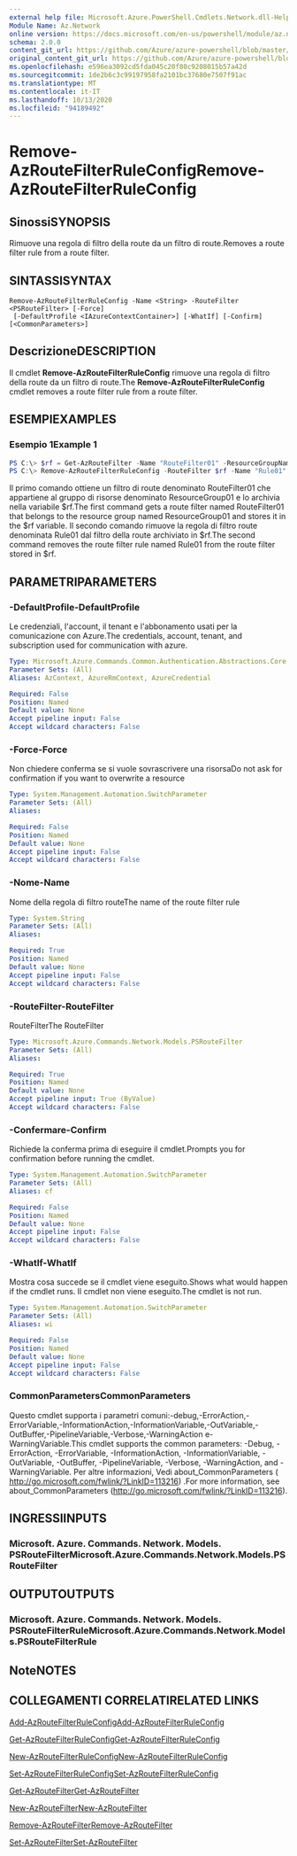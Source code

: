 ```yaml
---
external help file: Microsoft.Azure.PowerShell.Cmdlets.Network.dll-Help.xml
Module Name: Az.Network
online version: https://docs.microsoft.com/en-us/powershell/module/az.network/remove-azroutefilterruleconfig
schema: 2.0.0
content_git_url: https://github.com/Azure/azure-powershell/blob/master/src/Network/Network/help/Remove-AzRouteFilterRuleConfig.md
original_content_git_url: https://github.com/Azure/azure-powershell/blob/master/src/Network/Network/help/Remove-AzRouteFilterRuleConfig.md
ms.openlocfilehash: e596ea3092cd5fda045c20f80c9208015b57a42d
ms.sourcegitcommit: 1de2b6c3c99197958fa2101bc37680e7507f91ac
ms.translationtype: MT
ms.contentlocale: it-IT
ms.lasthandoff: 10/13/2020
ms.locfileid: "94189492"
---
```

# <span data-ttu-id="1d673-101">Remove-AzRouteFilterRuleConfig</span><span class="sxs-lookup"><span data-stu-id="1d673-101">Remove-AzRouteFilterRuleConfig</span></span>

## <span data-ttu-id="1d673-102">Sinossi</span><span class="sxs-lookup"><span data-stu-id="1d673-102">SYNOPSIS</span></span>
<span data-ttu-id="1d673-103">Rimuove una regola di filtro della route da un filtro di route.</span><span class="sxs-lookup"><span data-stu-id="1d673-103">Removes a route filter rule from a route filter.</span></span>

## <span data-ttu-id="1d673-104">SINTASSI</span><span class="sxs-lookup"><span data-stu-id="1d673-104">SYNTAX</span></span>

```
Remove-AzRouteFilterRuleConfig -Name <String> -RouteFilter <PSRouteFilter> [-Force]
 [-DefaultProfile <IAzureContextContainer>] [-WhatIf] [-Confirm] [<CommonParameters>]
```

## <span data-ttu-id="1d673-105">Descrizione</span><span class="sxs-lookup"><span data-stu-id="1d673-105">DESCRIPTION</span></span>
<span data-ttu-id="1d673-106">Il cmdlet **Remove-AzRouteFilterRuleConfig** rimuove una regola di filtro della route da un filtro di route.</span><span class="sxs-lookup"><span data-stu-id="1d673-106">The **Remove-AzRouteFilterRuleConfig** cmdlet removes a route filter rule from a route filter.</span></span>

## <span data-ttu-id="1d673-107">ESEMPI</span><span class="sxs-lookup"><span data-stu-id="1d673-107">EXAMPLES</span></span>

### <span data-ttu-id="1d673-108">Esempio 1</span><span class="sxs-lookup"><span data-stu-id="1d673-108">Example 1</span></span>
```powershell
PS C:\> $rf = Get-AzRouteFilter -Name "RouteFilter01" -ResourceGroupName "ResourceGroup01"
PS C:\> Remove-AzRouteFilterRuleConfig -RouteFilter $rf -Name "Rule01"
```

<span data-ttu-id="1d673-109">Il primo comando ottiene un filtro di route denominato RouteFilter01 che appartiene al gruppo di risorse denominato ResourceGroup01 e lo archivia nella variabile $rf.</span><span class="sxs-lookup"><span data-stu-id="1d673-109">The first command gets a route filter named RouteFilter01 that belongs to the resource group named ResourceGroup01 and stores it in the $rf variable.</span></span>
<span data-ttu-id="1d673-110">Il secondo comando rimuove la regola di filtro route denominata Rule01 dal filtro della route archiviato in $rf.</span><span class="sxs-lookup"><span data-stu-id="1d673-110">The second command removes the route filter rule named Rule01 from the route filter stored in $rf.</span></span>

## <span data-ttu-id="1d673-111">PARAMETRI</span><span class="sxs-lookup"><span data-stu-id="1d673-111">PARAMETERS</span></span>

### <span data-ttu-id="1d673-112">-DefaultProfile</span><span class="sxs-lookup"><span data-stu-id="1d673-112">-DefaultProfile</span></span>
<span data-ttu-id="1d673-113">Le credenziali, l'account, il tenant e l'abbonamento usati per la comunicazione con Azure.</span><span class="sxs-lookup"><span data-stu-id="1d673-113">The credentials, account, tenant, and subscription used for communication with azure.</span></span>

```yaml
Type: Microsoft.Azure.Commands.Common.Authentication.Abstractions.Core.IAzureContextContainer
Parameter Sets: (All)
Aliases: AzContext, AzureRmContext, AzureCredential

Required: False
Position: Named
Default value: None
Accept pipeline input: False
Accept wildcard characters: False
```

### <span data-ttu-id="1d673-114">-Force</span><span class="sxs-lookup"><span data-stu-id="1d673-114">-Force</span></span>
<span data-ttu-id="1d673-115">Non chiedere conferma se si vuole sovrascrivere una risorsa</span><span class="sxs-lookup"><span data-stu-id="1d673-115">Do not ask for confirmation if you want to overwrite a resource</span></span>

```yaml
Type: System.Management.Automation.SwitchParameter
Parameter Sets: (All)
Aliases:

Required: False
Position: Named
Default value: None
Accept pipeline input: False
Accept wildcard characters: False
```

### <span data-ttu-id="1d673-116">-Nome</span><span class="sxs-lookup"><span data-stu-id="1d673-116">-Name</span></span>
<span data-ttu-id="1d673-117">Nome della regola di filtro route</span><span class="sxs-lookup"><span data-stu-id="1d673-117">The name of the route filter rule</span></span>

```yaml
Type: System.String
Parameter Sets: (All)
Aliases:

Required: True
Position: Named
Default value: None
Accept pipeline input: False
Accept wildcard characters: False
```

### <span data-ttu-id="1d673-118">-RouteFilter</span><span class="sxs-lookup"><span data-stu-id="1d673-118">-RouteFilter</span></span>
<span data-ttu-id="1d673-119">RouteFilter</span><span class="sxs-lookup"><span data-stu-id="1d673-119">The RouteFilter</span></span>

```yaml
Type: Microsoft.Azure.Commands.Network.Models.PSRouteFilter
Parameter Sets: (All)
Aliases:

Required: True
Position: Named
Default value: None
Accept pipeline input: True (ByValue)
Accept wildcard characters: False
```

### <span data-ttu-id="1d673-120">-Confermare</span><span class="sxs-lookup"><span data-stu-id="1d673-120">-Confirm</span></span>
<span data-ttu-id="1d673-121">Richiede la conferma prima di eseguire il cmdlet.</span><span class="sxs-lookup"><span data-stu-id="1d673-121">Prompts you for confirmation before running the cmdlet.</span></span>

```yaml
Type: System.Management.Automation.SwitchParameter
Parameter Sets: (All)
Aliases: cf

Required: False
Position: Named
Default value: None
Accept pipeline input: False
Accept wildcard characters: False
```

### <span data-ttu-id="1d673-122">-WhatIf</span><span class="sxs-lookup"><span data-stu-id="1d673-122">-WhatIf</span></span>
<span data-ttu-id="1d673-123">Mostra cosa succede se il cmdlet viene eseguito.</span><span class="sxs-lookup"><span data-stu-id="1d673-123">Shows what would happen if the cmdlet runs.</span></span> <span data-ttu-id="1d673-124">Il cmdlet non viene eseguito.</span><span class="sxs-lookup"><span data-stu-id="1d673-124">The cmdlet is not run.</span></span>

```yaml
Type: System.Management.Automation.SwitchParameter
Parameter Sets: (All)
Aliases: wi

Required: False
Position: Named
Default value: None
Accept pipeline input: False
Accept wildcard characters: False
```

### <span data-ttu-id="1d673-125">CommonParameters</span><span class="sxs-lookup"><span data-stu-id="1d673-125">CommonParameters</span></span>
<span data-ttu-id="1d673-126">Questo cmdlet supporta i parametri comuni:-debug,-ErrorAction,-ErrorVariable,-InformationAction,-InformationVariable,-OutVariable,-OutBuffer,-PipelineVariable,-Verbose,-WarningAction e-WarningVariable.</span><span class="sxs-lookup"><span data-stu-id="1d673-126">This cmdlet supports the common parameters: -Debug, -ErrorAction, -ErrorVariable, -InformationAction, -InformationVariable, -OutVariable, -OutBuffer, -PipelineVariable, -Verbose, -WarningAction, and -WarningVariable.</span></span> <span data-ttu-id="1d673-127">Per altre informazioni, Vedi about_CommonParameters ( http://go.microsoft.com/fwlink/?LinkID=113216) .</span><span class="sxs-lookup"><span data-stu-id="1d673-127">For more information, see about_CommonParameters (http://go.microsoft.com/fwlink/?LinkID=113216).</span></span>

## <span data-ttu-id="1d673-128">INGRESSI</span><span class="sxs-lookup"><span data-stu-id="1d673-128">INPUTS</span></span>

### <span data-ttu-id="1d673-129">Microsoft. Azure. Commands. Network. Models. PSRouteFilter</span><span class="sxs-lookup"><span data-stu-id="1d673-129">Microsoft.Azure.Commands.Network.Models.PSRouteFilter</span></span>

## <span data-ttu-id="1d673-130">OUTPUT</span><span class="sxs-lookup"><span data-stu-id="1d673-130">OUTPUTS</span></span>

### <span data-ttu-id="1d673-131">Microsoft. Azure. Commands. Network. Models. PSRouteFilterRule</span><span class="sxs-lookup"><span data-stu-id="1d673-131">Microsoft.Azure.Commands.Network.Models.PSRouteFilterRule</span></span>

## <span data-ttu-id="1d673-132">Note</span><span class="sxs-lookup"><span data-stu-id="1d673-132">NOTES</span></span>

## <span data-ttu-id="1d673-133">COLLEGAMENTI CORRELATI</span><span class="sxs-lookup"><span data-stu-id="1d673-133">RELATED LINKS</span></span>

[<span data-ttu-id="1d673-134">Add-AzRouteFilterRuleConfig</span><span class="sxs-lookup"><span data-stu-id="1d673-134">Add-AzRouteFilterRuleConfig</span></span>](./Add-AzRouteFilterRuleConfig.md)

[<span data-ttu-id="1d673-135">Get-AzRouteFilterRuleConfig</span><span class="sxs-lookup"><span data-stu-id="1d673-135">Get-AzRouteFilterRuleConfig</span></span>](./Get-AzRouteFilterRuleConfig.md)

[<span data-ttu-id="1d673-136">New-AzRouteFilterRuleConfig</span><span class="sxs-lookup"><span data-stu-id="1d673-136">New-AzRouteFilterRuleConfig</span></span>](./New-AzRouteFilterRuleConfig.md)

[<span data-ttu-id="1d673-137">Set-AzRouteFilterRuleConfig</span><span class="sxs-lookup"><span data-stu-id="1d673-137">Set-AzRouteFilterRuleConfig</span></span>](./Set-AzRouteFilterRuleConfig.md)

[<span data-ttu-id="1d673-138">Get-AzRouteFilter</span><span class="sxs-lookup"><span data-stu-id="1d673-138">Get-AzRouteFilter</span></span>](./Get-AzRouteFilter.md)

[<span data-ttu-id="1d673-139">New-AzRouteFilter</span><span class="sxs-lookup"><span data-stu-id="1d673-139">New-AzRouteFilter</span></span>](./New-AzRouteFilter.md)

[<span data-ttu-id="1d673-140">Remove-AzRouteFilter</span><span class="sxs-lookup"><span data-stu-id="1d673-140">Remove-AzRouteFilter</span></span>](./Remove-AzRouteFilter.md)

[<span data-ttu-id="1d673-141">Set-AzRouteFilter</span><span class="sxs-lookup"><span data-stu-id="1d673-141">Set-AzRouteFilter</span></span>](./Set-AzRouteFilter.md)
